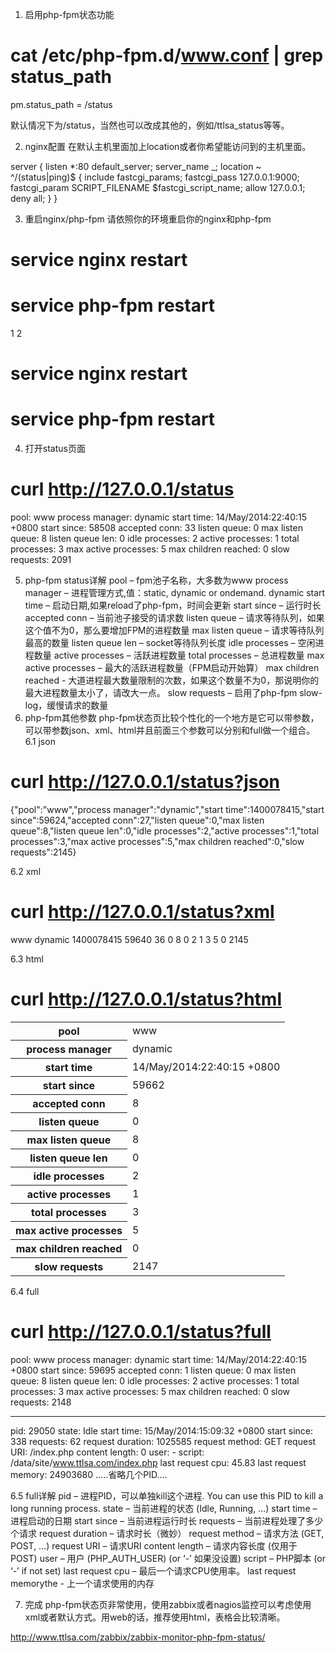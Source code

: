 1. 启用php-fpm状态功能

# cat  /etc/php-fpm.d/www.conf | grep status_path
pm.status_path = /status

默认情况下为/status，当然也可以改成其他的，例如/ttlsa_status等等。

2. nginx配置
在默认主机里面加上location或者你希望能访问到的主机里面。

server {
    listen  *:80 default_server;
    server_name _;
    location ~ ^/(status|ping)$
    {
        include fastcgi_params;
        fastcgi_pass 127.0.0.1:9000;
        fastcgi_param SCRIPT_FILENAME $fastcgi_script_name;
        allow 127.0.0.1;
        deny all;
    }
}

3. 重启nginx/php-fpm
请依照你的环境重启你的nginx和php-fpm

# service nginx restart
# service php-fpm restart
1
2
# service nginx restart
# service php-fpm restart
4. 打开status页面

# curl http://127.0.0.1/status
pool:                 www
process manager:      dynamic
start time:           14/May/2014:22:40:15 +0800
start since:          58508
accepted conn:        33
listen queue:         0
max listen queue:     8
listen queue len:     0
idle processes:       2
active processes:     1
total processes:      3
max active processes: 5
max children reached: 0
slow requests:        2091

5. php-fpm status详解
pool – fpm池子名称，大多数为www
process manager – 进程管理方式,值：static, dynamic or ondemand. dynamic
start time – 启动日期,如果reload了php-fpm，时间会更新
start since – 运行时长
accepted conn – 当前池子接受的请求数
listen queue – 请求等待队列，如果这个值不为0，那么要增加FPM的进程数量
max listen queue – 请求等待队列最高的数量
listen queue len – socket等待队列长度
idle processes – 空闲进程数量
active processes – 活跃进程数量
total processes – 总进程数量
max active processes – 最大的活跃进程数量（FPM启动开始算）
max children reached - 大道进程最大数量限制的次数，如果这个数量不为0，那说明你的最大进程数量太小了，请改大一点。
slow requests – 启用了php-fpm slow-log，缓慢请求的数量
6. php-fpm其他参数
php-fpm状态页比较个性化的一个地方是它可以带参数，可以带参数json、xml、html并且前面三个参数可以分别和full做一个组合。
6.1 json

# curl http://127.0.0.1/status?json
{"pool":"www","process manager":"dynamic","start time":1400078415,"start since":59624,"accepted conn":27,"listen queue":0,"max listen queue":8,"listen queue len":0,"idle processes":2,"active processes":1,"total processes":3,"max active processes":5,"max children reached":0,"slow requests":2145}

6.2 xml

# curl http://127.0.0.1/status?xml
<?xml version="1.0" ?>
<status>
<pool>www</pool>
<process-manager>dynamic</process-manager>
<start-time>1400078415</start-time>
<start-since>59640</start-since>
<accepted-conn>36</accepted-conn>
<listen-queue>0</listen-queue>
<max-listen-queue>8</max-listen-queue>
<listen-queue-len>0</listen-queue-len>
<idle-processes>2</idle-processes>
<active-processes>1</active-processes>
<total-processes>3</total-processes>
<max-active-processes>5</max-active-processes>
<max-children-reached>0</max-children-reached>
<slow-requests>2145</slow-requests>

6.3 html

# curl http://127.0.0.1/status?html
<!DOCTYPE html PUBLIC "-//W3C//DTD XHTML 1.0 Strict//EN" "http://www.w3.org/TR/xhtml1/DTD/xhtml1-strict.dtd">
<html xmlns="http://www.w3.org/1999/xhtml" xml:lang="en" lang="en">
<head><title>PHP-FPM Status Page</title></head>
<body>
<table>
<tr><th>pool</th><td>www</td></tr>
<tr><th>process manager</th><td>dynamic</td></tr>
<tr><th>start time</th><td>14/May/2014:22:40:15 +0800</td></tr>
<tr><th>start since</th><td>59662</td></tr>
<tr><th>accepted conn</th><td>8</td></tr>
<tr><th>listen queue</th><td>0</td></tr>
<tr><th>max listen queue</th><td>8</td></tr>
<tr><th>listen queue len</th><td>0</td></tr>
<tr><th>idle processes</th><td>2</td></tr>
<tr><th>active processes</th><td>1</td></tr>
<tr><th>total processes</th><td>3</td></tr>
<tr><th>max active processes</th><td>5</td></tr>
<tr><th>max children reached</th><td>0</td></tr>
<tr><th>slow requests</th><td>2147</td></tr>
</table>
</body></html>

6.4 full

# curl http://127.0.0.1/status?full
pool:                 www
process manager:      dynamic
start time:           14/May/2014:22:40:15 +0800
start since:          59695
accepted conn:        1
listen queue:         0
max listen queue:     8
listen queue len:     0
idle processes:       2
active processes:     1
total processes:      3
max active processes: 5
max children reached: 0
slow requests:        2148

************************
pid:                  29050
state:                Idle
start time:           15/May/2014:15:09:32 +0800
start since:          338
requests:             62
request duration:     1025585
request method:       GET
request URI:          /index.php
content length:       0
user:                 -
script:               /data/site/www.ttlsa.com/index.php
last request cpu:     45.83
last request memory:  24903680
.....省略几个PID....

6.5 full详解
pid – 进程PID，可以单独kill这个进程. You can use this PID to kill a long running process.
state – 当前进程的状态 (Idle, Running, …)
start time – 进程启动的日期
start since – 当前进程运行时长
requests – 当前进程处理了多少个请求
request duration – 请求时长（微妙）
request method – 请求方法 (GET, POST, …)
request URI – 请求URI
content length – 请求内容长度 (仅用于 POST)
user – 用户 (PHP_AUTH_USER) (or ‘-’ 如果没设置)
script – PHP脚本 (or ‘-’ if not set)
last request cpu – 最后一个请求CPU使用率。
last request memorythe - 上一个请求使用的内存

7. 完成
php-fpm状态页非常使用，使用zabbix或者nagios监控可以考虑使用xml或者默认方式。用web的话，推荐使用html，表格会比较清晰。

http://www.ttlsa.com/zabbix/zabbix-monitor-php-fpm-status/